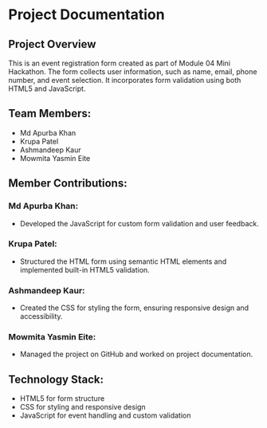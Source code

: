 # Project Documentation

## Project Overview
This is an event registration form created as part of Module 04 Mini Hackathon. The form collects user information, such as name, email, phone number, and event selection. It incorporates form validation using both HTML5 and JavaScript.

## Team Members:
- Md Apurba Khan
- Krupa Patel
- Ashmandeep Kaur
- Mowmita Yasmin Eite

## Member Contributions:

### Md Apurba Khan:
- Developed the JavaScript for custom form validation and user feedback.

### Krupa Patel:
- Structured the HTML form using semantic HTML elements and implemented built-in HTML5 validation.

### Ashmandeep Kaur:
- Created the CSS for styling the form, ensuring responsive design and accessibility.

### Mowmita Yasmin Eite:
- Managed the project on GitHub and worked on project documentation.

## Technology Stack:
- HTML5 for form structure
- CSS for styling and responsive design
- JavaScript for event handling and custom validation
